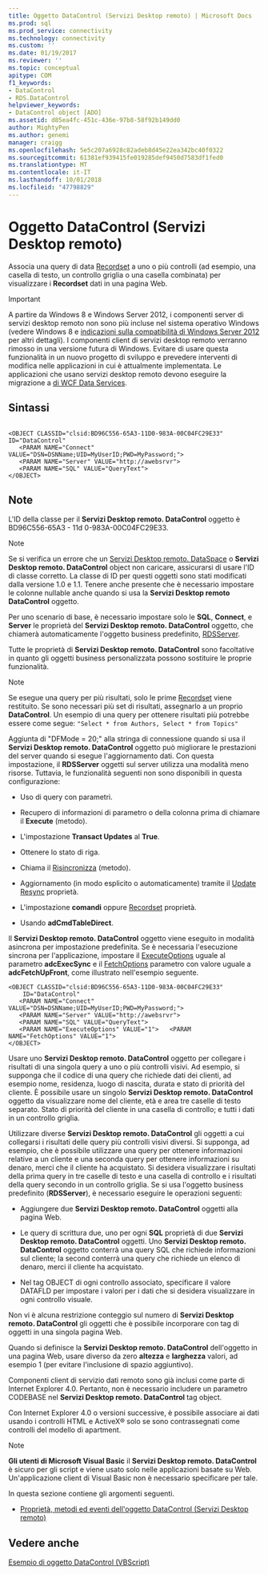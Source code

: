 ```yaml
---
title: Oggetto DataControl (Servizi Desktop remoto) | Microsoft Docs
ms.prod: sql
ms.prod_service: connectivity
ms.technology: connectivity
ms.custom: ''
ms.date: 01/19/2017
ms.reviewer: ''
ms.topic: conceptual
apitype: COM
f1_keywords:
- DataControl
- RDS.DataControl
helpviewer_keywords:
- DataControl object [ADO]
ms.assetid: d85ea4fc-451c-436e-97b8-58f92b149dd0
author: MightyPen
ms.author: genemi
manager: craigg
ms.openlocfilehash: 5e5c207a6928c82adeb8d45e22ea342bc40f0322
ms.sourcegitcommit: 61381ef939415fe019285def9450d7583df1fed0
ms.translationtype: MT
ms.contentlocale: it-IT
ms.lasthandoff: 10/01/2018
ms.locfileid: "47798829"
---
```

# <a name="datacontrol-object-rds"></a>Oggetto DataControl (Servizi Desktop remoto)
Associa una query di data [Recordset](../../../ado/reference/ado-api/recordset-object-ado.md) a uno o più controlli (ad esempio, una casella di testo, un controllo griglia o una casella combinata) per visualizzare i **Recordset** dati in una pagina Web.  
  
> [!IMPORTANT]
>  A partire da Windows 8 e Windows Server 2012, i componenti server di servizi desktop remoto non sono più incluse nel sistema operativo Windows (vedere Windows 8 e [indicazioni sulla compatibilità di Windows Server 2012](https://www.microsoft.com/en-us/download/details.aspx?id=27416) per altri dettagli). I componenti client di servizi desktop remoto verranno rimosso in una versione futura di Windows. Evitare di usare questa funzionalità in un nuovo progetto di sviluppo e prevedere interventi di modifica nelle applicazioni in cui è attualmente implementata. Le applicazioni che usano servizi desktop remoto devono eseguire la migrazione a [di WCF Data Services](http://go.microsoft.com/fwlink/?LinkId=199565).  
  
## <a name="syntax"></a>Sintassi  
  
```  
  
<OBJECT CLASSID="clsid:BD96C556-65A3-11D0-983A-00C04FC29E33" ID="DataControl"  
   <PARAM NAME="Connect" VALUE="DSN=DSNName;UID=MyUserID;PWD=MyPassword;">  
   <PARAM NAME="Server" VALUE="http://awebsrvr">  
   <PARAM NAME="SQL" VALUE="QueryText">  
</OBJECT>  
```  
  
## <a name="remarks"></a>Note  
 L'ID della classe per il **Servizi Desktop remoto. DataControl** oggetto è BD96C556-65A3 - 11d 0-983A-00C04FC29E33.  
  
> [!NOTE]
>  Se si verifica un errore che un [Servizi Desktop remoto. DataSpace](../../../ado/reference/rds-api/dataspace-object-rds.md) o **Servizi Desktop remoto. DataControl** object non caricare, assicurarsi di usare l'ID di classe corretto. La classe di ID per questi oggetti sono stati modificati dalla versione 1.0 e 1.1. Tenere anche presente che è necessario impostare le colonne nullable anche quando si usa la **Servizi Desktop remoto DataControl** oggetto.  
  
 Per uno scenario di base, è necessario impostare solo le **SQL**, **Connect**, e **Server** le proprietà del **Servizi Desktop remoto. DataControl** oggetto, che chiamerà automaticamente l'oggetto business predefinito, [RDSServer](../../../ado/reference/rds-api/datafactory-object-rdsserver.md).  
  
 Tutte le proprietà di **Servizi Desktop remoto. DataControl** sono facoltative in quanto gli oggetti business personalizzata possono sostituire le proprie funzionalità.  
  
> [!NOTE]
>  Se esegue una query per più risultati, solo le prime [Recordset](../../../ado/reference/ado-api/recordset-object-ado.md) viene restituito. Se sono necessari più set di risultati, assegnarlo a un proprio **DataControl**. Un esempio di una query per ottenere risultati più potrebbe essere come segue: `"Select * from Authors, Select * from Topics"`  
  
 Aggiunta di "DFMode = 20;" alla stringa di connessione quando si usa il **Servizi Desktop remoto. DataControl** oggetto può migliorare le prestazioni del server quando si esegue l'aggiornamento dati. Con questa impostazione, il **RDSServer** oggetti sul server utilizza una modalità meno risorse. Tuttavia, le funzionalità seguenti non sono disponibili in questa configurazione:  
  
-   Uso di query con parametri.  
  
-   Recupero di informazioni di parametro o della colonna prima di chiamare il **Execute** (metodo).  
  
-   L'impostazione **Transact Updates** al **True**.  
  
-   Ottenere lo stato di riga.  
  
-   Chiama il [Risincronizza](../../../ado/reference/ado-api/resync-method.md) (metodo).  
  
-   Aggiornamento (in modo esplicito o automaticamente) tramite il [Update Resync](../../../ado/reference/ado-api/update-resync-property-dynamic-ado.md) proprietà.  
  
-   L'impostazione **comandi** oppure [Recordset](../../../ado/reference/rds-api/recordset-sourcerecordset-properties-rds.md) proprietà.  
  
-   Usando **adCmdTableDirect**.  
  
 Il **Servizi Desktop remoto. DataControl** oggetto viene eseguito in modalità asincrona per impostazione predefinita. Se è necessaria l'esecuzione sincrona per l'applicazione, impostare il [ExecuteOptions](../../../ado/reference/rds-api/executeoptions-property-rds.md) uguale al parametro **adcExecSync** e il [FetchOptions](../../../ado/reference/rds-api/fetchoptions-property-rds.md) parametro con valore uguale a **adcFetchUpFront**, come illustrato nell'esempio seguente.  
  
```  
<OBJECT CLASSID="clsid:BD96C556-65A3-11D0-983A-00C04FC29E33"   
    ID="DataControl"  
   <PARAM NAME="Connect" VALUE="DSN=DSNName;UID=MyUserID;PWD=MyPassword;">  
   <PARAM NAME="Server" VALUE="http://awebsrvr">  
   <PARAM NAME="SQL" VALUE="QueryText">  
   <PARAM NAME="ExecuteOptions" VALUE="1">   <PARAM NAME="FetchOptions" VALUE="1">  
</OBJECT>  
```  
  
 Usare uno **Servizi Desktop remoto. DataControl** oggetto per collegare i risultati di una singola query a uno o più controlli visivi. Ad esempio, si supponga che il codice di una query che richiede dati dei clienti, ad esempio nome, residenza, luogo di nascita, durata e stato di priorità del cliente. È possibile usare un singolo **Servizi Desktop remoto. DataControl** oggetto da visualizzare nome del cliente, età e area tre caselle di testo separato. Stato di priorità del cliente in una casella di controllo; e tutti i dati in un controllo griglia.  
  
 Utilizzare diverse **Servizi Desktop remoto. DataControl** gli oggetti a cui collegarsi i risultati delle query più controlli visivi diversi. Si supponga, ad esempio, che è possibile utilizzare una query per ottenere informazioni relative a un cliente e una seconda query per ottenere informazioni su denaro, merci che il cliente ha acquistato. Si desidera visualizzare i risultati della prima query in tre caselle di testo e una casella di controllo e i risultati della query secondo in un controllo griglia. Se si usa l'oggetto business predefinito (**RDSServer**), è necessario eseguire le operazioni seguenti:  
  
-   Aggiungere due **Servizi Desktop remoto. DataControl** oggetti alla pagina Web.  
  
-   Le query di scrittura due, uno per ogni **SQL** proprietà di due **Servizi Desktop remoto. DataControl** oggetti. Uno **Servizi Desktop remoto. DataControl** oggetto conterrà una query SQL che richiede informazioni sul cliente; la second conterrà una query che richiede un elenco di denaro, merci il cliente ha acquistato.  
  
-   Nel tag OBJECT di ogni controllo associato, specificare il valore DATAFLD per impostare i valori per i dati che si desidera visualizzare in ogni controllo visuale.  
  
 Non vi è alcuna restrizione conteggio sul numero di **Servizi Desktop remoto. DataControl** gli oggetti che è possibile incorporare con tag di oggetti in una singola pagina Web.  
  
 Quando si definisce la **Servizi Desktop remoto. DataControl** dell'oggetto in una pagina Web, usare diverso da zero **altezza** e **larghezza** valori, ad esempio 1 (per evitare l'inclusione di spazio aggiuntivo).  
  
 Componenti client di servizio dati remoto sono già inclusi come parte di Internet Explorer 4.0. Pertanto, non è necessario includere un parametro CODEBASE nel **Servizi Desktop remoto. DataControl** tag object.  
  
 Con Internet Explorer 4.0 o versioni successive, è possibile associare ai dati usando i controlli HTML e ActiveX® solo se sono contrassegnati come controlli del modello di apartment.  
  
> [!NOTE]
>  **Gli utenti di Microsoft Visual Basic** il **Servizi Desktop remoto. DataControl** è sicuro per gli script e viene usato solo nelle applicazioni basate su Web. Un'applicazione client di Visual Basic non è necessario specificare per tale.  
  
 In questa sezione contiene gli argomenti seguenti.  
  
-   [Proprietà, metodi ed eventi dell'oggetto DataControl (Servizi Desktop remoto)](../../../ado/reference/rds-api/datacontrol-object-rds-properties-methods-and-events.md)  
  
## <a name="see-also"></a>Vedere anche  
 [Esempio di oggetto DataControl (VBScript)](../../../ado/reference/rds-api/datacontrol-object-example-vbscript.md)






















